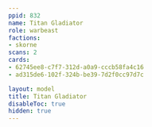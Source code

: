 ```yaml
---
ppid: 832
name: Titan Gladiator
role: warbeast
factions:
- skorne
scans: 2
cards:
- 62745ee8-c7f7-312d-a0a9-cccb58fa4c16
- ad315de6-102f-324b-be39-7d2f0cc97d7c

layout: model
title: Titan Gladiator
disableToc: true
hidden: true
---
```

